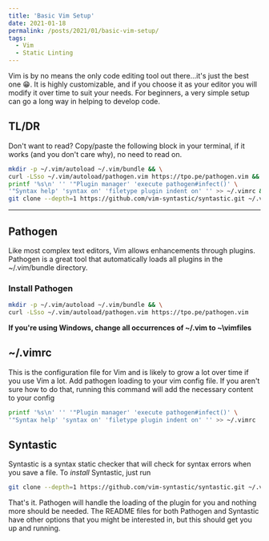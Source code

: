 ```yaml
---
title: 'Basic Vim Setup'
date: 2021-01-18
permalink: /posts/2021/01/basic-vim-setup/
tags:
  - Vim
  - Static Linting
---
```


Vim is by no means the only code editing tool out there...it's just the best one :grin:.
It is highly customizable, and if you choose it as your editor you will modify it over time to suit your needs.
For beginners, a very simple setup can go a long way in helping to develop code.

## TL/DR
Don't want to read?
Copy/paste the following block in your terminal, if it works (and you don't care why), no need to read on.
```bash
mkdir -p ~/.vim/autoload ~/.vim/bundle && \
curl -LSso ~/.vim/autoload/pathogen.vim https://tpo.pe/pathogen.vim && \
printf '%s\n' '' '"Plugin manager' 'execute pathogen#infect()' \
'"Syntax help' 'syntax on' 'filetype plugin indent on' '' >> ~/.vimrc && \
git clone --depth=1 https://github.com/vim-syntastic/syntastic.git ~/.vim/bundle/syntastic
```

---

## Pathogen
Like most complex text editors, Vim allows enhancements through plugins.
Pathogen is a great tool that automatically loads all plugins in the ~/.vim/bundle directory.

### Install Pathogen
```bash
mkdir -p ~/.vim/autoload ~/.vim/bundle && \
curl -LSso ~/.vim/autoload/pathogen.vim https://tpo.pe/pathogen.vim
```

**If you're using Windows, change all occurrences of ~/.vim to ~\vimfiles**

## ~/.vimrc
This is the configuration file for Vim and is likely to grow a lot over time if you use Vim a lot.
Add pathogen loading to your vim config file.
If you aren't sure how to do that, running this command will add the necessary content to your config
```bash
printf '%s\n' '' '"Plugin manager' 'execute pathogen#infect()' \
'"Syntax help' 'syntax on' 'filetype plugin indent on' '' >> ~/.vimrc
```

## Syntastic
Syntastic is a syntax static checker that will check for syntax errors when you save a file.
To _install_ Syntastic, just run
```bash
git clone --depth=1 https://github.com/vim-syntastic/syntastic.git ~/.vim/bundle/syntastic
```

That's it.
Pathogen will handle the loading of the plugin for you and nothing more should be needed.
The README files for both Pathogen and Syntastic have other options that you might be interested in, but this should get you up and running.
